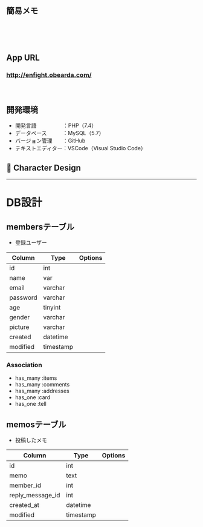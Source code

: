 <!-- ![ramenTimer](https://user-images.githubusercontent.com/39142850/63760432-4403f500-c8fa-11e9-9eba-3e22c3179e06.gif) -->

<h2 align="left">簡易メモ</h2>

<!-- <p align="center">
  <a href="https://jp.vuejs.org/index.html"><img src="https://user-images.githubusercontent.com/39142850/71645835-a98d4580-2d21-11ea-9693-348d12101bb4.png" width="80px;" /></a><br>
<a>　</a>
  <a href="https://developer.mozilla.org/en-US/docs/Web/Progressive_web_apps"><img src="https://user-images.githubusercontent.com/39142850/71645957-1ead4a80-2d23-11ea-9201-7261df80db57.jpg" height="45px;" /></a>
<a>　</a>
  <a href="https://firebase.google.com/"><img src="https://user-images.githubusercontent.com/39142850/71645860-dd686b00-2d21-11ea-93f3-953cee4f0b32.png" height="45px;" /></a>
<a>　</a>
  <a href="https://firealpaca.com/"><img src="https://user-images.githubusercontent.com/39142850/71646089-82d10e00-2d25-11ea-8e4b-1004fac31a28.png" height="40px;" /></a>
<a>　</a>
  <a href="https://sweetalert.js.org/guides/"><img src="https://user-images.githubusercontent.com/39142850/71645994-b0b55300-2d23-11ea-86c9-b16c3d2a05ee.png" height="45px;" /></a>
</p> -->
<br><br><br>

##  App URL

### **http://enfight.obearda.com/**  
　

##  開発環境

- 開発言語　　　　　：PHP（7.4）
- データベース　　　：MySQL（5.7）
- バージョン管理　　：GitHub　
- テキストエディター：VSCode（Visual Studio Code）
　
## :art: Character Design

<!-- <p align="center">
  <img src="https://user-images.githubusercontent.com/39142850/69484816-0112d880-0e7b-11ea-99a4-9a06b928a7b8.jpeg" width=70%>
</p><br><br>

## 📦 Features

<h3 align="center">- PWA -</h3>

<p align="center">
  <img src="https://user-images.githubusercontent.com/39142850/71645747-30412300-2d20-11ea-9f20-647b1e466de8.jpg" width=40%>
</p>

---

<h3 align="center">- CSS Animation -</h3>

<p align="center">
  <img src="https://user-images.githubusercontent.com/39142850/69484901-e0974e00-0e7b-11ea-8fac-a97589df5259.gif" width=70%>
</p>

---

<h3 align="center">- Timer -</h3>

<p align="center">
  <img src="https://user-images.githubusercontent.com/39142850/69484904-e2f9a800-0e7b-11ea-9f43-36e13a29df47.gif" width=70%>
</p> -->

---

# DB設計
## membersテーブル
- 登録ユーザー

|Column|Type|Options|
|------|----|-------|
|id|int||
|name|var||
|email|varchar||
|password|varchar||
|age|tinyint||
|gender|varchar||
|picture|varchar||
|created|datetime||
|modified|timestamp||
### Association
- has_many :items
- has_many :comments
- has_many :addresses
- has_one  :card
- has_one  :tell

## memosテーブル
- 投稿したメモ

|Column|Type|Options|
|------|----|-------|
|id|int||
|memo|text||
|member_id|int||
|reply_message_id|int||
|created_at|datetime||
|modified|timestamp||

<!-- ## 🎫 License

- [MIT](https://raw.githubusercontent.com/aocattleya/Ramen-Timer/master/LICENSE)  
　

## 👀 Author

- [Github](https://github.com/aocattleya)
- [Twitter](https://twitter.com/aocattleya)
- [Qiita](https://qiita.com/aocattleya)  
　

## 🎁 Contributors

Thanks to all contributors 🎉

<table>
  <tr>
    <td align="center"><a href="https://github.com/Suzumebati"><img src="https://avatars1.githubusercontent.com/u/51582636?s=460&v=4" width="100px;" alt="suzumebati"/><br /><a href="https://github.com/Suzumebati" title="Code">:octocat: </a></a></td>
    <td align="center"><a href="https://github.com/ZhaoZuohong"><img src="https://avatars2.githubusercontent.com/u/34163622?s=460&u=cb835ba504af76e5e3ecbc94d7f75cb5540c916e&v=4" width="100px;" alt="Zhao Zuohong"/><br /><a href="https://github.com/ZhaoZuohong" title="Code">:octocat: </a></a></td>
  </tr>
</table> -->
